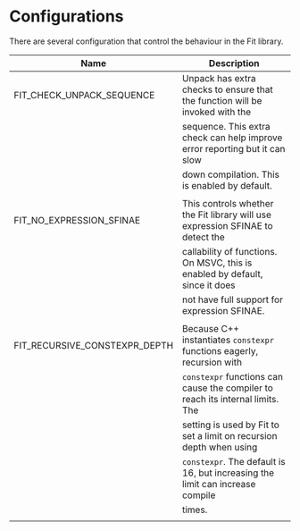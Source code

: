 Configurations
==============

There are several configuration that control the behaviour in the Fit library.


| Name                          | Description                                                                    |
|-------------------------------|--------------------------------------------------------------------------------|
| FIT_CHECK_UNPACK_SEQUENCE     | Unpack has extra checks to ensure that the function will be invoked with the   |
|                               | sequence. This extra check can help improve error reporting but it can slow    |
|                               | down compilation. This is enabled by default.                                  |
|                               |                                                                                |
| FIT_NO_EXPRESSION_SFINAE      | This controls whether the Fit library will use expression SFINAE to detect the |
|                               | callability of functions. On MSVC, this is enabled by default, since it does   |
|                               | not have full support for expression SFINAE.                                   |
|                               |                                                                                |
| FIT_RECURSIVE_CONSTEXPR_DEPTH | Because C++ instantiates `constexpr` functions eagerly, recursion with         |
|                               | `constexpr` functions can cause the compiler to reach its internal limits. The |
|                               | setting is used by Fit to set a limit on recursion depth when using            |
|                               | `constexpr`. The default is 16, but increasing the limit can increase compile  |
|                               | times.                                                                         |
|                               |                                                                                |


